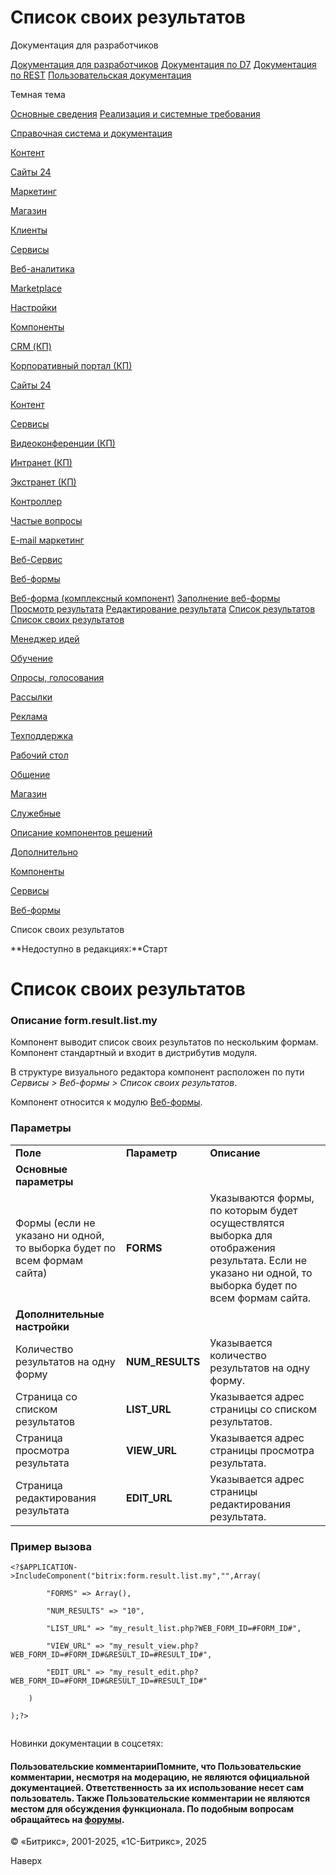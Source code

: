 # Список своих результатов

Документация для разработчиков

[Документация для разработчиков](https://dev.1c-bitrix.ru/api_help/)
[Документация по D7](https://dev.1c-bitrix.ru/api_d7/)
[Документация по REST](https://dev.1c-bitrix.ru/rest_help/)
[Пользовательская документация](https://dev.1c-bitrix.ru/user_help/)

Темная тема

[Основные сведения](/user_help/index.php)
[Реализация и системные требования](/user_help/reqintro.php)

[Справочная система и документация](/user_help/help/index.php)

[Контент](/user_help/content/index.php)

[Сайты 24](/user_help/sites24/index.php)

[Маркетинг](/user_help/marketing/index.php)

[Магазин](/user_help/store/index.php)

[Клиенты](/user_help/clients/index.php)

[Сервисы](/user_help/service/index.php)

[Веб-аналитика](/user_help/statistic/index.php)

[Marketplace](/user_help/marketplace/index.php)

[Настройки](/user_help/settings/index.php)

[Компоненты](/user_help/components/index.php)

[CRM (КП)](/user_help/components/crm/index.php)

[Корпоративный портал (КП)](/user_help/components/intranet/index.php)

[Сайты 24](/user_help/components/landing/index.php)

[Контент](/user_help/components/content/index.php)

[Сервисы](/user_help/components/services/index.php)

[Видеоконференции (КП)](/user_help/components/services/video/index.php)

[Интранет (КП)](/user_help/components/services/intranet/index.php)

[Экстранет (КП)](/user_help/components/services/extranet/index.php)

[Контроллер](/user_help/components/services/controller/index.php)

[Частые вопросы](/user_help/components/services/faq/index.php)

[E-mail маркетинг](/user_help/components/services/email_marketing/index.php)

[Веб-Сервис](/user_help/components/services/web_service/index.php)

[Веб-формы](/user_help/components/services/web_forms/index.php)

[Веб-форма (комплексный компонент)](/user_help/components/services/web_forms/form.php)
[Заполнение веб-формы](/user_help/components/services/web_forms/form_result_new.php)
[Просмотр результата](/user_help/components/services/web_forms/form_result_view.php)
[Редактирование результата](/user_help/components/services/web_forms/form_result_edit.php)
[Список результатов](/user_help/components/services/web_forms/form_result_list.php)
[Список своих результатов](/user_help/components/services/web_forms/form_result_list_my.php)

[Менеджер идей](/user_help/components/services/ideas_manager/index.php)

[Обучение](/user_help/components/services/learning/index.php)

[Опросы, голосования](/user_help/components/services/votes/index.php)

[Рассылки](/user_help/components/services/subscribes/index.php)

[Реклама](/user_help/components/services/advertising/index.php)

[Техподдержка](/user_help/components/services/support/index.php)

[Рабочий стол](/user_help/components/services/desktop.php)

[Общение](/user_help/components/obschenie/index.php)

[Магазин](/user_help/components/magazin/index.php)

[Служебные](/user_help/components/sluzhebnie/index.php)

[Описание компонентов решений](/user_help/description_decisions/index.php)

[Дополнительно](/user_help/additional/index.php)

[Компоненты](/user_help/components/index.php)

[Сервисы](/user_help/components/services/index.php)

[Веб-формы](/user_help/components/services/web_forms/index.php)

Список своих результатов

**Недоступно в редакциях:**Старт

# Список своих результатов

### Описание **form.result.list.my**

Компонент выводит список своих результатов по нескольким формам. Компонент стандартный и входит в дистрибутив модуля.

В структуре визуального редактора компонент расположен по пути *Сервисы > Веб-формы > Список своих результатов*.

Компонент относится к модулю [Веб-формы](/user_help/service/form/index.php).

### Параметры

|  |  |  |
| --- | --- | --- |
| **Поле** | **Параметр** | **Описание** |
| **Основные параметры** | | |
| Формы (если не указано ни одной, то выборка будет по всем формам сайта) | **FORMS** | Указываются формы, по которым будет осуществлятся выборка для отображения результата. Если не указано ни одной, то выборка будет по всем формам сайта. |
| **Дополнительные настройки** | | |
| Количество результатов на одну форму | **NUM\_RESULTS** | Указывается количество результатов на одну форму. |
| Страница со списком результатов | **LIST\_URL** | Указывается адрес страницы со списком результатов. |
| Страница просмотра результата | **VIEW\_URL** | Указывается адрес страницы просмотра результата. |
| Страница редактирования результата | **EDIT\_URL** | Указывается адрес страницы редактирования результата. |

### Пример вызова

```
<?$APPLICATION->IncludeComponent("bitrix:form.result.list.my","",Array(
		"FORMS" => Array(), 
		"NUM_RESULTS" => "10", 
		"LIST_URL" => "my_result_list.php?WEB_FORM_ID=#FORM_ID#", 
		"VIEW_URL" => "my_result_view.php?WEB_FORM_ID=#FORM_ID#&RESULT_ID=#RESULT_ID#", 
		"EDIT_URL" => "my_result_edit.php?WEB_FORM_ID=#FORM_ID#&RESULT_ID=#RESULT_ID#" 
	)
);?>

```

Новинки документации в соцсетях:

#### Пользовательские комментарииПомните, что Пользовательские комментарии, несмотря на модерацию, не являются официальной документацией. Ответственность за их использование несет сам пользователь. Также Пользовательские комментарии не являются местом для обсуждения функционала. По подобным вопросам обращайтесь на [форумы](http://dev.1c-bitrix.ru/community/forums/group1/).

© «Битрикс», 2001-2025, «1С-Битрикс», 2025

Наверх